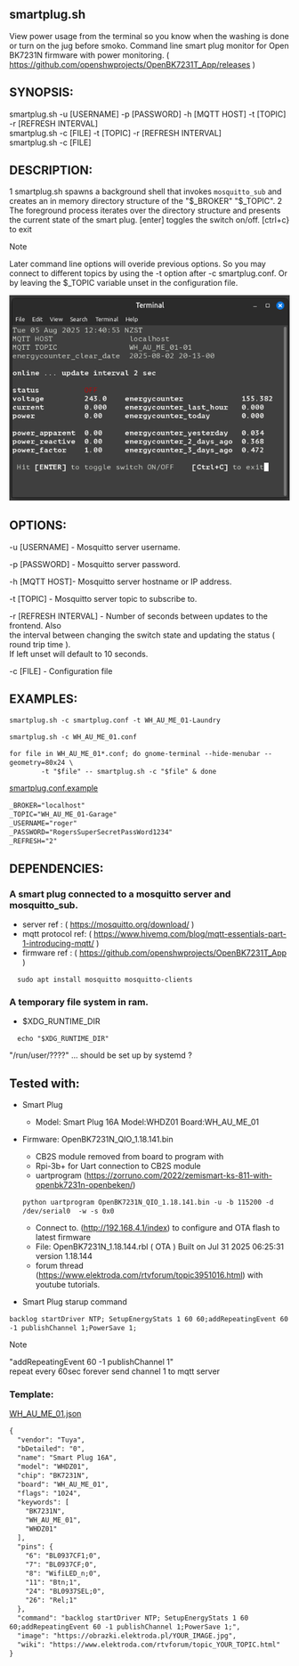 ## smartplug.sh
View power usage from the terminal so you know when the washing is done or turn on the jug before smoko.
Command line smart plug monitor for Open BK7231N firmware with power monitoring. ( https://github.com/openshwprojects/OpenBK7231T_App/releases )
## SYNOPSIS:
smartplug.sh -u [USERNAME] -p [PASSWORD] -h [MQTT HOST] -t [TOPIC] -r [REFRESH INTERVAL] \
smartplug.sh -c [FILE] -t [TOPIC] -r [REFRESH INTERVAL] \
smartplug.sh -c [FILE]
## DESCRIPTION:
1 smartplug.sh spawns a background shell that invokes `mosquitto_sub` and creates an in memory directory structure of the "$_BROKER" "$_TOPIC".
2 The foreground process iterates over the directory structure and presents the current state of the smart plug. [enter] toggles the switch on/off. [ctrl+c} to exit
> [!NOTE]
> Later command line options will overide previous options. So you may connect to different topics by using the -t option after -c smartplug.conf. Or by leaving the $_TOPIC variable unset in the configuration file.
<img alt="Smart_Plug sh" src="Smart_Plug.sh.png" />

## OPTIONS:

-u [USERNAME] - Mosquitto server username. 

-p [PASSWORD] - Mosquitto server password. 

-h [MQTT HOST]- Mosquitto server hostname or IP address. 

-t [TOPIC]    - Mosquitto server topic to subscribe to. 

-r [REFRESH INTERVAL] - Number of seconds between updates to the frontend. Also \
 the interval between changing the switch state and updating the status ( round trip time ). \
If left unset will default to 10 seconds. 

-c [FILE] - Configuration file

## EXAMPLES:

```
smartplug.sh -c smartplug.conf -t WH_AU_ME_01-Laundry
```
```
smartplug.sh -c WH_AU_ME_01.conf
```
```
for file in WH_AU_ME_01*.conf; do gnome-terminal --hide-menubar --geometry=80x24 \
        -t "$file" -- smartplug.sh -c "$file" & done
```

[smartplug.conf.example](smartplug.conf.example)

```
_BROKER="localhost"
_TOPIC="WH_AU_ME_01-Garage"
_USERNAME="roger"
_PASSWORD="RogersSuperSecretPassWord1234"
_REFRESH="2"
```

## DEPENDENCIES:

### A smart plug connected to a mosquitto server and mosquitto_sub.
- server ref : ( https://mosquitto.org/download/ )
- mqtt protocol ref: ( https://www.hivemq.com/blog/mqtt-essentials-part-1-introducing-mqtt/ )
- firmware ref : ( https://github.com/openshwprojects/OpenBK7231T_App )
```
  sudo apt install mosquitto mosquitto-clients
```
### A temporary file system in ram.

- $XDG_RUNTIME_DIR
```
  echo "$XDG_RUNTIME_DIR"
```
"/run/user/????" ... should be set up by systemd ?
## Tested with:

- Smart Plug
  - Model: Smart Plug 16A Model:WHDZ01 Board:WH_AU_ME_01
- Firmware: OpenBK7231N_QIO_1.18.141.bin
  - CB2S module removed from board to program with
  - Rpi-3b+ for Uart connection to CB2S module
  - uartprogram (https://zorruno.com/2022/zemismart-ks-811-with-openbk7231n-openbeken/)
  ```
  python uartprogram OpenBK7231N_QIO_1.18.141.bin -u -b 115200 -d /dev/serial0  -w -s 0x0
  ```
  - Connect to. (http://192.168.4.1/index) to configure and OTA flash to latest firmware
  - File: OpenBK7231N_1.18.144.rbl ( OTA ) Built on Jul 31 2025 06:25:31 version 1.18.144
  - forum thread (https://www.elektroda.com/rtvforum/topic3951016.html) with youtube tutorials.

- Smart Plug starup command
```
backlog startDriver NTP; SetupEnergyStats 1 60 60;addRepeatingEvent 60 -1 publishChannel 1;PowerSave 1;
```
> [!NOTE] 
> "addRepeatingEvent 60               -1         publishChannel 1" \
>repeat every 60sec forever send channel 1 to mqtt server
### Template:
[WH_AU_ME_01.json](WH_AU_ME_01.json)
```
{
  "vendor": "Tuya",
  "bDetailed": "0",
  "name": "Smart Plug 16A",
  "model": "WHDZ01",
  "chip": "BK7231N",
  "board": "WH_AU_ME_01",
  "flags": "1024",
  "keywords": [
    "BK7231N",
    "WH_AU_ME_01",
    "WHDZ01"
  ],
  "pins": {
    "6": "BL0937CF1;0",
    "7": "BL0937CF;0",
    "8": "WifiLED_n;0",
    "11": "Btn;1",
    "24": "BL0937SEL;0",
    "26": "Rel;1"
  },
  "command": "backlog startDriver NTP; SetupEnergyStats 1 60 60;addRepeatingEvent 60 -1 publishChannel 1;PowerSave 1;",
  "image": "https://obrazki.elektroda.pl/YOUR_IMAGE.jpg",
  "wiki": "https://www.elektroda.com/rtvforum/topic_YOUR_TOPIC.html"
}
```

